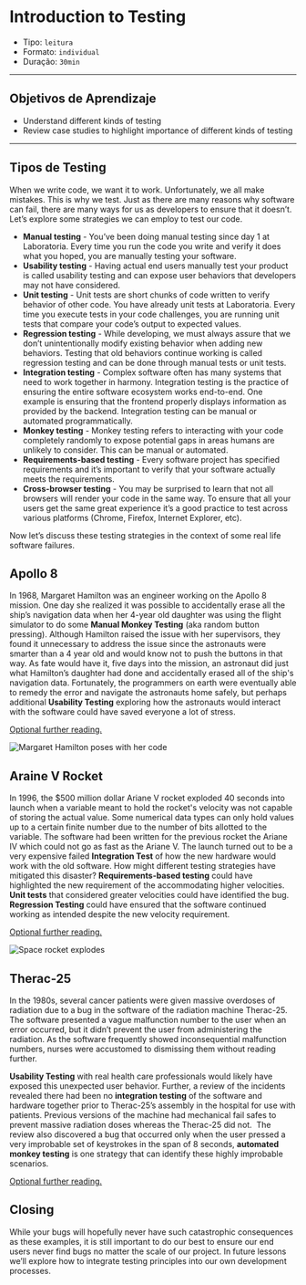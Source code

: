 # Introduction to Testing

- Tipo: `leitura`
- Formato: `individual`
- Duração: `30min`

***

## Objetivos de Aprendizaje

- Understand different kinds of testing
- Review case studies to highlight importance of different kinds of testing

***

## Tipos de Testing

When we write code, we want it to work. Unfortunately, we all make mistakes.
This is why we test. Just as there are many reasons why software can fail, there
are many ways for us as developers to ensure that it doesn’t. Let’s explore some
strategies we can employ to test our code.

- **Manual testing** - You’ve been doing manual testing since day 1 at
  Laboratoria. Every time you run the code you write and verify it does what you
  hoped, you are manually testing your software.
- **Usability testing** - Having actual end users manually test your product is
  called usability testing and can expose user behaviors that developers may not
  have considered.
- **Unit testing** - Unit tests are short chunks of code written to verify
  behavior of other code. You have already unit tests at Laboratoria. Every time
  you execute tests in your code challenges, you are running unit tests that
  compare your code’s output to expected values.
- **Regression testing** - While developing, we must always assure that we don’t
  unintentionally modify existing behavior when adding new behaviors. Testing
  that old behaviors continue working is called regression testing and can be
  done through manual tests or unit tests.
- **Integration testing** - Complex software often has many systems that need to
  work together in harmony. Integration testing is the practice of ensuring the
  entire software ecosystem works end-to-end. One example is ensuring that the
  frontend properly displays information as provided by the backend. Integration
  testing can be manual or automated programmatically.
- **Monkey testing** - Monkey testing refers to interacting with your code
  completely randomly to expose potential gaps in areas humans are unlikely to
  consider. This can be manual or automated.
- **Requirements-based testing** - Every software project has specified
  requirements and it’s important to verify that your software actually meets
  the requirements.
- **Cross-browser testing** - You may be surprised to learn that not all
  browsers will render your code in the same way. To ensure that all your users
  get the same great experience it’s a good practice to test across various
  platforms (Chrome, Firefox, Internet Explorer, etc).

Now let’s discuss these testing strategies in the context of some real life
software failures.

## Apollo 8

In 1968, Margaret Hamilton was an engineer working on the Apollo 8 mission. One
day she realized it was possible to accidentally erase all the ship’s navigation
data when her 4-year old daughter was using the flight simulator to do some
**Manual Monkey Testing** (aka random button pressing). Although Hamilton raised
the issue with her supervisors, they found it unnecessary to address the issue
since the astronauts were smarter than a 4 year old and would know not to push
the buttons in that way. As fate would have it, five days into the mission, an
astronaut did just what Hamilton’s daughter had done and accidentally erased all
of the ship's navigation data. Fortunately, the programmers on earth were
eventually able to remedy the error and navigate the astronauts home safely, but
perhaps additional **Usability Testing** exploring how the astronauts would
interact with the software could have saved everyone a lot of stress.

[Optional further reading.](http://sheromargarethamilton.wordpress.com)

![Margaret Hamilton poses with her code](http://www.grafoso.com/dc/wp-content/uploads/2016/07/ella-1.jpg)

## Araine V Rocket

In 1996, the $500 million dollar Ariane V rocket exploded 40 seconds into launch
when a variable meant to hold the rocket's velocity was not capable of storing
the actual value. Some numerical data types can only hold values up to a certain
finite number due to the number of bits allotted to the variable. The software
had been written for the previous rocket the Ariane IV which could not go as
fast as the Ariane V. The launch turned out to be a very expensive failed
**Integration Test** of how the new hardware would work with the old software.
How might different testing strategies have mitigated this disaster?
**Requirements-based testing** could have highlighted the new requirement of the
accommodating higher velocities. **Unit tests** that considered greater
velocities could have identified the bug. **Regression Testing** could have
ensured that the software continued working as intended despite the new velocity
requirement.

[Optional further reading.](http://www.microsiervos.com/archivo/espacio/veinte-anos-explosion-primer-ariane-5-por-fallo-software.html)

![Space rocket explodes](https://www.viva64.com/media/images/content/b/0426_Space_error/image1.png)

## Therac-25

In the 1980s, several cancer patients were given massive overdoses of radiation
due to a bug in the software of the radiation machine Therac-25. The software
presented a vague malfunction number to the user when an error occurred, but it
didn’t prevent the user from administering the radiation. As the software
frequently showed inconsequential malfunction numbers, nurses were accustomed to
dismissing them without reading further.

**Usability Testing** with real health care professionals would likely have
exposed this unexpected user behavior. Further, a review of the incidents
revealed there had been no **integration testing** of the software and hardware
together prior to Therac-25’s assembly in the hospital for use with patients.
Previous versions of the machine had mechanical fail safes to prevent massive
radiation doses whereas the Therac-25 did not.  The review also discovered a bug
that occurred only when the user pressed a very improbable set of keystrokes in
the span of 8 seconds, **automated monkey testing** is one strategy that can
identify these highly improbable scenarios.

[Optional further reading.](https://es.wikipedia.org/wiki/Therac-25)

## Closing

While your bugs will hopefully never have such catastrophic consequences as
these examples, it is still important to do our best to ensure our end users
never find bugs no matter the scale of our project. In future lessons we’ll
explore how to integrate testing principles into our own development processes.
